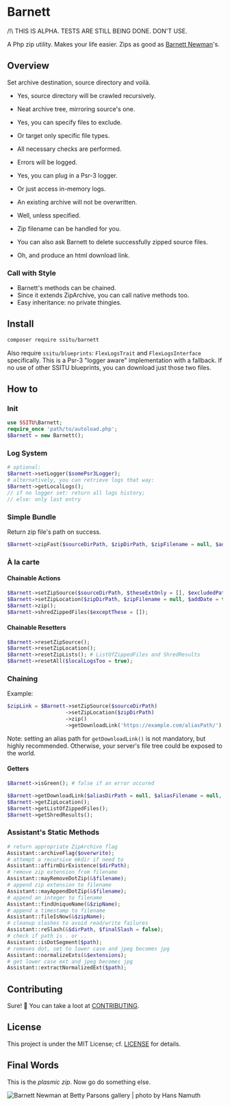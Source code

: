 # Barnett

/!\ THIS IS ALPHA. TESTS ARE STILL BEING DONE. DON'T USE.

A Php zip utility.
Makes your life easier.
Zips as good as [Barnett Newman](https://www.moma.org/artists/4285)'s.

## Overview

Set archive destination, source directory and voilà.

- Yes, source directory will be crawled recursively.
- Neat archive tree, mirroring source's one.
- Yes, you can specify files to exclude.
- Or target only specific file types.

- All necessary checks are performed.
- Errors will be logged.
- Yes, you can plug in a Psr-3 logger.
- Or just access in-memory logs.

- An existing archive will not be overwritten.
- Well, unless specified.
- Zip filename can be handled for you.

- You can also ask Barnett to delete successfully zipped source files.
- Oh, and produce an html download link.

### Call with Style

- Barnett's methods can be chained.
- Since it extends ZipArchive, you can call native methods too.
- Easy inheritance: no private thingies.

## Install

```bash
composer require ssitu/barnett
```

Also require `ssitu/blueprints`:
`FlexLogsTrait` and `FlexLogsInterface` specifically.
This is a Psr-3 "logger aware" implementation with a fallback.
If no use of other SSITU blueprints, you can download just those two files.

## How to

### Init

```php
use SSITU\Barnett;
require_once 'path/to/autoload.php';
$Barnett = new Barnett();
```

### Log System

```php
# optional:
$Barnett->setLogger($somePsr3Logger);
# alternatively, you can retrieve logs that way:
$Barnett->getLocalLogs();
// if no logger set: return all logs history;
// else: only last entry
```

### Simple Bundle

Return zip file's path on success.

```php
$Barnett->zipFast($sourceDirPath, $zipDirPath, $zipFilename = null, $addDate = true, $overwrite = false);
```

### À la carte

#### Chainable Actions

```php
$Barnett->setZipSource($sourceDirPath, $theseExtOnly = [], $excludedPaths = []);
$Barnett->setZipLocation($zipDirPath, $zipFilename = null, $addDate = true, $overwrite = false);
$Barnett->zip();
$Barnett->shredZippedFiles($exceptThese = []);
```

#### Chainable Resetters

```php
$Barnett->resetZipSource();
$Barnett->resetZipLocation();
$Barnett->resetZipLists(); # ListOfZippedFiles and ShredResults
$Barnett->resetAll($localLogsToo = true);
```

### Chaining

Example:

```php
$zipLink = $Barnett->setZipSource($sourceDirPath)
                   ->setZipLocation($zipDirPath)
                   ->zip()
                   ->getDownloadLink('https://example.com/aliasPath/');
```

Note: setting an alias path for `getDownloadLink()` is not mandatory, but highly recommended.
Otherwise, your server's file tree could be exposed to the world.

#### Getters

```php
$Barnett->isGreen(); # false if an error occured

$Barnett->getDownloadLink($aliasDirPath = null, $aliasFilename = null, $text = 'download');
$Barnett->getZipLocation();
$Barnett->getListOfZippedFiles();
$Barnett->getShredResults();
```

### Assistant's Static Methods

```php
# return appropriate ZipArchive flag
Assistant::archiveFlag($overwrite);
# attempt a recursive mkdir if need to
Assistant::affirmDirExistence($dirPath);
# remove zip extension from filename
Assistant::mayRemoveDotZip(&$filename);
# append zip extension to filename
Assistant::mayAppendDotZip(&$filename);
# append an integer to filename
Assistant::findUniqueName(&$zipName);
# append a timestamp to filename
Assistant::fileIsNow(&$zipName);
# cleanup slashes to avoid read/write failures
Assistant::reSlash(&$dirPath, $finalSlash = false);
# check if path is . or ..
Assistant::isDotSegment($path);
# removes dot, set to lower case and jpeg becomes jpg
Assistant::normalizeExts(&$extensions);
# get lower case ext and jpeg becomes jpg
Assistant::extractNormalizedExt($path);
```

## Contributing

Sure! :raised_hands:
You can take a loot at [CONTRIBUTING](CONTRIBUTING.md).

## License

This project is under the MIT License; cf. [LICENSE](LICENSE) for details.

## Final Words

This is the _plasmic zip_.
Now go do something else.

![Barnett Newman at Betty Parsons gallery | photo by Hans Namuth](Barnett-Newman-at-Betty-Parsons-gallery-photo-by-Hans-Namuth.jpg)
